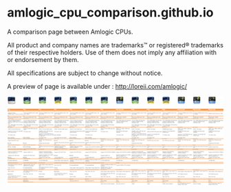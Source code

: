 # amlogic_cpu_comparison.github.io
A comparison page between Amlogic CPUs. 

All product and company names are trademarks™ or registered® trademarks of their respective holders. Use of them does not imply any affiliation with or endorsement by them. 

All specifications are subject to change without notice.

A preview of page is available under : http://loreii.com/amlogic/


![alt text](https://raw.githubusercontent.com/loreii/amlogic_cpu_comparison.github.io/master/amlogic_cpu_comparion.png "preview")
